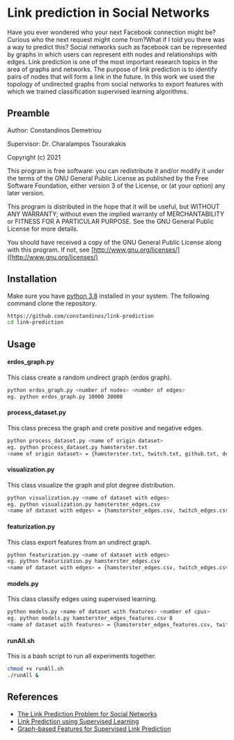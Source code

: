 Link prediction in Social Networks
================

Have you ever wondered who your next Facebook connection might be? Curious who the next request might come from?What if I told you there was a way to predict this? Social networks such as facebook can be represented by graphs in which users can represent eith nodes and relationships with edges. Link prediction is one of the most important research topics in the area of graphs and networks. The purpose of link prediction is to identify pairs of nodes that will form a link in the future. In this work we used the topology of undirected graphs from social networks to export features with which we trained classification supervised learning algorithms.

Preamble
---

Author: Constandinos Demetriou

Supervisor: Dr. Charalampos Tsourakakis

Copyright (c) 2021

This program is free software: you can redistribute it and/or modify it under the terms of the GNU General Public
License as published by the Free Software Foundation, either version 3 of the License, or (at your option) any later
version.

This program is distributed in the hope that it will be useful, but WITHOUT ANY WARRANTY; without even the implied
warranty of MERCHANTABILITY or FITNESS FOR A PARTICULAR PURPOSE. See the GNU General Public License for more details.

You should have received a copy of the GNU General Public License along with this program.
If not, see [http://www.gnu.org/licenses/]([http://www.gnu.org/licenses/)

Installation
----
Make sure you have [python 3.8](https://www.python.org/downloads/release/python-380/)  installed in your system. 
The following command clone the repository.
```bash
https://github.com/constandinos/link-prediction
cd link-prediction
```

Usage
---
#### erdos_graph.py
This class create a random undirect graph (erdos graph).
```bash
python erdos_graph.py <number of nodes> <number of edges>
eg. python erdos_graph.py 10000 30000
```

#### process_dataset.py
This class precess the graph and crete positive and negative edges.
```bash
python process_dataset.py <name of origin dataset>
eg. python process_dataset.py hamsterster.txt
<name of origin dataset> = {hamsterster.txt, twitch.txt, github.txt, deezer.txt, facebook.txt, erdos.txt}
```

#### visualization.py
This class visualize the graph and plot degree distribution.
```bash
python visualization.py <name of dataset with edges>
eg. python visualization.py hamsterster_edges.csv
<name of dataset with edges> = {hamsterster_edges.csv, twitch_edges.csv, github_edges.csv, deezer_edges.csv, facebook_edges.csv, erdos_edges.csv}
```

#### featurization.py
This class export features from an undirect graph.
```bash
python featurization.py <name of dataset with edges>
eg. python featurization.py hamsterster_edges.csv
<name of dataset with edges> = {hamsterster_edges.csv, twitch_edges.csv, github_edges.csv, deezer_edges.csv, facebook_edges.csv, erdos_edges.csv}
```

#### models.py
This class classify edges using supervised learning.
```bash
python models.py <name of dataset with features> <number of cpus>
eg. python models.py hamsterster_edges_features.csv 8
<name of dataset with features> = {hamsterster_edges_features.csv, twitch_edges_features.csv, github_edges_features.csv, deezer_edges_features.csv, facebook_edges_features.csv, erdos_edges_features.csv}
```

#### runAll.sh
This is a bash script to run all experiments together.
```bash
chmod +x runAll.sh
./runAll &
```

References
---
* [The Link Prediction Problem for Social Networks](http://www.cs.cornell.edu/info/people/kleinber/link-pred.pdf)
* [Link Prediction using Supervised Learning](https://archive.siam.org/meetings/sdm06/workproceed/Link%20Analysis/12.pdf)
* [Graph-based Features for Supervised Link Prediction](https://ieeexplore.ieee.org/stamp/stamp.jsp?arnumber=6033365&casa_token=NrziWKDlFlwAAAAA:Wn5gNsKT31w57DXMYofZpTlqNBLCF2LUjM9vaqCqNblL_mMZ9ZkPS6AK2bBvp7eYKTF1y38vakQ&tag=1)
